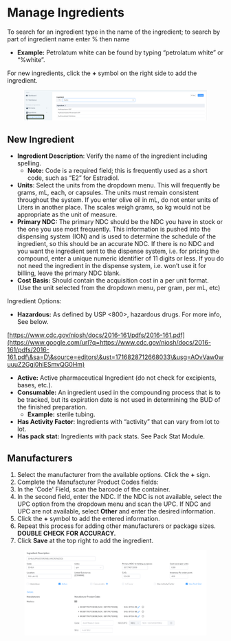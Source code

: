 # Manage Ingredients

To search for an ingredient type in the name of the ingredient; to search by part of ingredient name enter % then name

* **Example:** Petrolatum white can be found by typing “petrolatum white” or “%white”.

For new ingredients, click the **+** symbol on the right side to add the ingredient.

<figure><img src="../.gitbook/assets/image (115).png" alt=""><figcaption></figcaption></figure>

## New Ingredient

* **Ingredient Description**: Verify the name of the ingredient including spelling.
  * **Note:** Code is a required field; this is frequently used as a short code, such as “E2” for Estradiol.
* **Units**: Select the units from the dropdown menu. This will frequently be grams, mL, each, or capsules. The units must remain consistent throughout the system. If you enter olive oil in mL, do not enter units of Liters in another place. The scales weigh grams, so kg would not be appropriate as the unit of measure.
* **Primary NDC:** The primary NDC should be the NDC you have in stock or the one you use most frequently. This information is pushed into the dispensing system (ION) and is used to determine the schedule of the ingredient, so this should be an accurate NDC. If there is no NDC and you want the ingredient sent to the dispense system, i.e. for pricing the compound, enter a unique numeric identifier of 11 digits or less. If you do not need the ingredient in the dispense system, i.e. won’t use it for billing, leave the primary NDC blank.
* **Cost Basis:** Should contain the acquisition cost in a per unit format. (Use the unit selected from the dropdown menu, per gram, per mL, etc)

Ingredient Options:

* **Hazardous:** As defined by USP <800>, hazardous drugs. For more info, See below.

[https://www.cdc.gov/niosh/docs/2016-161/pdfs/2016-161.pdf](https://www.google.com/url?q=https://www.cdc.gov/niosh/docs/2016-161/pdfs/2016-161.pdf\&sa=D\&source=editors\&ust=1716828712668033\&usg=AOvVaw0wuuuZ2Ggj0hlESmvQG0Hm)

* **Active:** Active pharmaceutical Ingredient (do not check for excipients, bases, etc.).
* **Consumable:** An ingredient used in the compounding process that is to be tracked, but its expiration date is not used in determining the BUD of the finished preparation.
  * **Example:** sterile tubing.
* **Has Activity Factor**: Ingredients with “activity” that can vary from lot to lot.
* **Has pack stat:** Ingredients with pack stats. See Pack Stat Module.

## Manufacturers

1. Select the manufacturer from the available options. Click the **+** sign.
2. Complete the Manufacturer Product Codes fields:
3. In the 'Code' Field, scan the barcode of the container.
4. In the second field, enter the NDC. If the NDC is not available, select the UPC option from the dropdown menu and scan the UPC. If NDC and UPC are not available, select **Other** and enter the desired information. &#x20;
5. Click the **+** symbol to add the entered information.
6. Repeat this process for adding other manufacturers or package sizes. **DOUBLE CHECK FOR ACCURACY.**
7. Click **Save** at the top right to add the ingredient.

<figure><img src="../.gitbook/assets/image (116).png" alt=""><figcaption></figcaption></figure>
